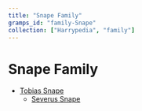 ```yaml
---
title: "Snape Family"
gramps_id: "family-Snape"
collection: ["Harrypedia", "family"]
---
```


# Snape Family

- [Tobias Snape](/Harrypedia/people/Snape/Tobias/)
  - [Severus Snape](/Harrypedia/people/Snape/Severus/)
